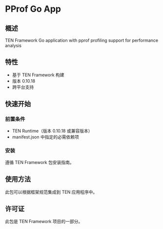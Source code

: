 # PProf Go App

## 概述

TEN Framework Go application with pprof profiling support for performance analysis

## 特性

- 基于 TEN Framework 构建
- 版本 0.10.18
- 跨平台支持

## 快速开始

### 前置条件

- TEN Runtime（版本 0.10.18 或兼容版本）
- manifest.json 中指定的必需依赖项

### 安装

遵循 TEN Framework 包安装指南。

## 使用方法

此包可以根据框架规范集成到 TEN 应用程序中。

## 许可证

此包是 TEN Framework 项目的一部分。
